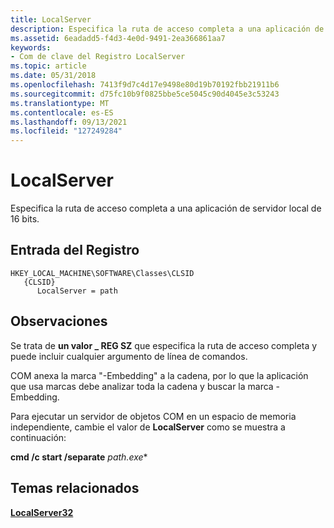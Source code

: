 ```yaml
---
title: LocalServer
description: Especifica la ruta de acceso completa a una aplicación de servidor local de 16 bits.
ms.assetid: 6eadadd5-f4d3-4e0d-9491-2ea366861aa7
keywords:
- Com de clave del Registro LocalServer
ms.topic: article
ms.date: 05/31/2018
ms.openlocfilehash: 7413f9d7c4d17e9498e80d19b70192fbb21911b6
ms.sourcegitcommit: d75fc10b9f0825bbe5ce5045c90d4045e3c53243
ms.translationtype: MT
ms.contentlocale: es-ES
ms.lasthandoff: 09/13/2021
ms.locfileid: "127249284"
---
```

# <a name="localserver"></a>LocalServer

Especifica la ruta de acceso completa a una aplicación de servidor local de 16 bits.

## <a name="registry-entry"></a>Entrada del Registro

```
HKEY_LOCAL_MACHINE\SOFTWARE\Classes\CLSID
   {CLSID}
      LocalServer = path
```

## <a name="remarks"></a>Observaciones

Se trata de **un valor \_ REG SZ** que especifica la ruta de acceso completa y puede incluir cualquier argumento de línea de comandos.

COM anexa la marca "-Embedding" a la cadena, por lo que la aplicación que usa marcas debe analizar toda la cadena y buscar la marca -Embedding.

Para ejecutar un servidor de objetos COM en un espacio de memoria independiente, cambie el valor de **LocalServer** como se muestra a continuación:

**cmd /c start /separate** *path.exe**

## <a name="related-topics"></a>Temas relacionados

<dl> <dt>

[**LocalServer32**](localserver32.md)
</dt> </dl>

 

 




